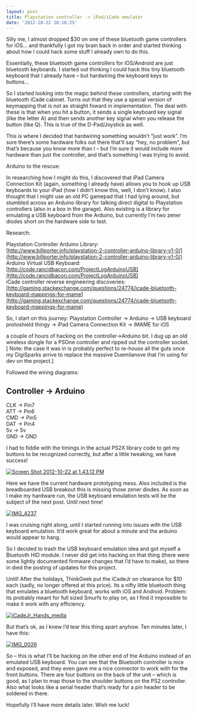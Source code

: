 ```yaml
---
layout: post
title: Playstation controller -> iPad/iCade emulator
date: '2012-10-22 18:18:25'
---
```



Silly me, I almost dropped $30 on one of these bluetooth game controllers for iOS… and thankfully I got my brain back in order and started thinking about how I could hack some stuff I already own to do this.

Essentially, these bluetooth game controllers for iOS/Android are just bluetooth keyboards. I started out thinking I could hack this tiny bluetooth keyboard that I already have – but hardwiring the keyboard keys to buttons…

So I started looking into the magic behind these controllers, starting with the bluetooth iCade cabinet. Turns out that they use a special version of keymapping that is not as straight foward in implementation. The deal with these is that when you hit a button, it sends a single keyboard key signal (like the letter A) and then sends another key signal when you release the button (like Q). This is true of the D-Pad/Joystick as well.

This is where I decided that hardwiring something wouldn’t “just work”. I’m sure there’s some hardware folks out there that’ll say “hey, no problem”, but that’s because you know more than I – but I’m sure it would include more hardware than just the controller, and that’s something I was trying to avoid.

Arduino to the rescue:

In researching how I might do this, I discovered that iPad Camera Connection Kit (again, something I already have) allows you to hook up USB keyboards to your iPad (how I didn’t know this, well, I don’t know). I also thought that I might use an old PC gamepad that I had lying around, but stumbled across an Arduino library for talking direct digital to Playstation controllers (also in a box in the garage). Also existing is a library for emulating a USB keyboard from the Arduino, but currently I’m two zener diodes short on the hardware side to test.

Research:

Playstation Controller Arduino Library:  
[http://www.billporter.info/playstation-2-controller-arduino-library-v1-0/](http://www.billporter.info/playstation-2-controller-arduino-library-v1-0/)  
 Arduino Virtual USB Keyboard:  
[http://code.rancidbacon.com/ProjectLogArduinoUSB](http://code.rancidbacon.com/ProjectLogArduinoUSB)  
 iCade controller reverse engineering discoveries:  
[http://gaming.stackexchange.com/questions/24774/icade-bluetooth-keyboard-mappings-for-mame](http://gaming.stackexchange.com/questions/24774/icade-bluetooth-keyboard-mappings-for-mame)

So, I start on this journey: Playstation Controller -> Arduino -> USB keyboard protoshield thingy -> iPad Camera Connection Kit -> iMAME for iOS

a couple of hours of hacking on the controller->Arduino bit. I dug up an old wireless dongle for a PSOne controller and ripped out the controller socket. [ Note: the case it was in is probably perfect to re-house all the guts once my DigiSparks arrive to replace the massive Duemilanove that I’m using for dev on the project.]

Followed the wiring diagrams:


## Controller -> Arduino

CLK -> Pin7  
 ATT -> Pin6  
 CMD -> Pin5  
 DAT -> Pin4  
 5v -> 5v  
 GND -> GND

I had to fiddle with the timings in the actual PS2X library code to get my buttons to be recognized correctly, but after a little tweaking, we have success!

[![Screen Shot 2012-10-22 at 1.43.12 PM](https://i1.wp.com/res.cloudinary.com/thecase/image/upload/h_194,w_300/v1514683110/Screen-Shot-2012-10-22-at-1.43.12-PM_vrjiul.png?resize=300%2C194)](https://i1.wp.com/res.cloudinary.com/thecase/image/upload/v1514683110/Screen-Shot-2012-10-22-at-1.43.12-PM_vrjiul.png)

Here we have the current hardware prototyping mess. Also included is the breadboarded USB breakout this is missing those zener diodes. As soon as I make my hardware run, the USB keyboard emulation tests will be the subject of the next post. Until next time!

[![IMG_4237](https://i0.wp.com/res.cloudinary.com/thecase/image/upload/h_225,w_300/v1514683106/IMG_4237_wljmum.jpg?resize=300%2C225)](https://i1.wp.com/res.cloudinary.com/thecase/image/upload/v1514683106/IMG_4237_wljmum.jpg)

I was cruising right along, until I started running into issues with the USB keyboard emulation. It’d work great for about a minute and the arduino would appear to hang.

So I decided to trash the USB keyboard emulation idea and got myself a Bluetooth HID module. I never did get into hacking on that thing (there were some lightly documented firmware changes that I’d have to make), so there in died the posting of updates for this project.

Until! After the holidays, ThinkGeek put the iCadeJr on clearance for $10 each (sadly, no longer offered at this price). Its a nifty little bluetooth thing that emulates a bluetooth keyboard, works with iOS and Android. Problem: its probably meant for full sized Smurfs to play on, as I find it impossible to make it work with any efficiency.

[![iCadeJr_Hands_media](https://i2.wp.com/res.cloudinary.com/thecase/image/upload/h_188,w_300/v1514683104/iCadeJr_Hands_media_wak3xk.jpg?resize=300%2C188)](https://i2.wp.com/res.cloudinary.com/thecase/image/upload/v1514683104/iCadeJr_Hands_media_wak3xk.jpg)

But that’s ok, as I knew I’d tear this thing apart anyhow. Ten minutes later, I have this:

[![IMG_0026](https://i2.wp.com/res.cloudinary.com/thecase/image/upload/h_225,w_300/v1514683102/IMG_0026_wbmctk.jpg?resize=300%2C225)](https://i1.wp.com/res.cloudinary.com/thecase/image/upload/v1514683102/IMG_0026_wbmctk.jpg)

So – this is what I’ll be hacking on the other end of the Arduino instead of an emulated USB keyboard. You can see that the Bluetooth controller is nice and exposed, and they even gave me a nice connector to work with for the front buttons. There are four buttons on the back of the unit – which is good, as I plan to map those to the shoulder buttons on the PS2 controller. Also what looks like a serial header that’s ready for a pin header to be soldered in there.

Hopefully I’ll have more details later. Wish me luck!


